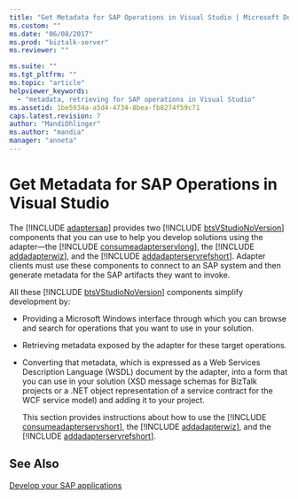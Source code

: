 ```yaml
---
title: "Get Metadata for SAP Operations in Visual Studio | Microsoft Docs"
ms.custom: ""
ms.date: "06/08/2017"
ms.prod: "biztalk-server"
ms.reviewer: ""

ms.suite: ""
ms.tgt_pltfrm: ""
ms.topic: "article"
helpviewer_keywords: 
  - "metadata, retrieving for SAP operations in Visual Studio"
ms.assetid: 1be5934a-a5d4-4734-8bea-fb8274f59c71
caps.latest.revision: 7
author: "MandiOhlinger"
ms.author: "mandia"
manager: "anneta"
---
```

# Get Metadata for SAP Operations in Visual Studio
The [!INCLUDE [adaptersap](../../includes/adaptersap-md.md)] provides two [!INCLUDE [btsVStudioNoVersion](../../includes/btsvstudionoversion-md.md)] components that you can use to help you develop solutions using the adapter—the [!INCLUDE [consumeadapterservlong](../../includes/consumeadapterservlong-md.md)], the [!INCLUDE [addadapterwiz](../../includes/addadapterwiz-md.md)], and the [!INCLUDE [addadapterservrefshort](../../includes/addadapterservrefshort-md.md)]. Adapter clients must use these components to connect to an SAP system and then generate metadata for the SAP artifacts they want to invoke.  
  
 All these [!INCLUDE [btsVStudioNoVersion](../../includes/btsvstudionoversion-md.md)] components simplify development by:  
  
- Providing a Microsoft Windows interface through which you can browse and search for operations that you want to use in your solution.  
  
- Retrieving metadata exposed by the adapter for these target operations.  
  
- Converting that metadata, which is expressed as a Web Services Description Language (WSDL) document by the adapter, into a form that you can use in your solution (XSD message schemas for BizTalk projects or a .NET object representation of a service contract for the WCF service model) and adding it to your project.  
  
  This section provides instructions about how to use the [!INCLUDE [consumeadapterservshort](../../includes/consumeadapterservshort-md.md)], the [!INCLUDE [addadapterwiz](../../includes/addadapterwiz-md.md)], and the [!INCLUDE [addadapterservrefshort](../../includes/addadapterservrefshort-md.md)].  
  
 
  
## See Also  
[Develop your SAP applications](../../adapters-and-accelerators/adapter-sap/develop-your-sap-applications.md)